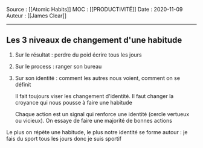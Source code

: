 Source : [[Atomic Habits]]
MOC : [[PRODUCTIVITÉ]]
Date : 2020-11-09
Auteur : [[James Clear]]
***

## Les 3 niveaux de changement d'une habitude
1. Sur le résultat : perdre du poid écrire tous les jours 
2. Sur le process : ranger son bureau 
3. Sur son identité : comment les autres nous voient, comment on se définit
   
   Il fait toujours viser les changement d'identité. Il faut changer la croyance qui nous pousse à faire une habitude

   Chaque action est un signal qui renforce une identité (cercle vertueux ou vicieux). On essaye de faire une majorité de bonnes actions
  
  Le plus on répète une habitude, le plus notre identité se forme autour : je fais du sport tous les jours donc je suis sportif
  
  
    
